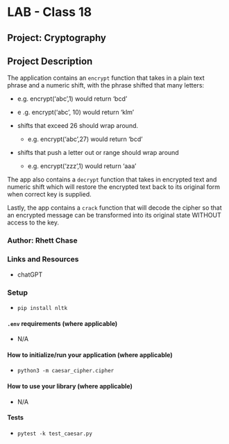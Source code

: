 # LAB - Class 18

## Project: Cryptography

## Project Description

The application contains an `encrypt` function that takes in a plain text phrase and a numeric shift, with the phrase shifted that many letters:

- e.g. encrypt(‘abc’,1) would return ‘bcd’
- e .g. encrypt(‘abc’, 10) would return ‘klm’

- shifts that exceed 26 should wrap around.
  - e.g. encrypt(‘abc’,27) would return ‘bcd’
- shifts that push a letter out or range should wrap around
  - e.g. encrypt(‘zzz’,1) would return ‘aaa’

The app also contains a `decrypt` function that takes in encrypted text and numeric shift which will restore the encrypted text back to its original form when correct key is supplied.

Lastly, the app contains a `crack` function that will decode the cipher so that an encrypted message can be transformed into its original state WITHOUT access to the key.

### Author: Rhett Chase

### Links and Resources

<!-- - [back-end server url](https://capital-finder-rhett-chase.vercel.app/api) -->
<!-- - [front-end application](http://xyz.com/) (when applicable) -->
- chatGPT

### Setup

- `pip install nltk`

#### `.env` requirements (where applicable)

<!-- i.e.
- `PORT` - Port Number
- `DATABASE_URL` - URL to the running Postgres instance/db -->
- N/A

#### How to initialize/run your application (where applicable)

- `python3 -m caesar_cipher.cipher`

#### How to use your library (where applicable)

- N/A

#### Tests

- `pytest -k test_caesar.py`
